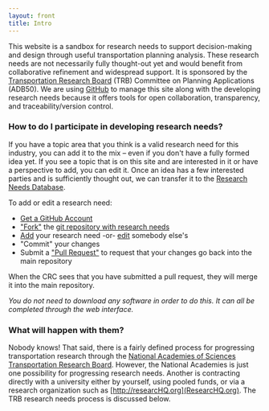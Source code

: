 ```yaml
---
layout: front
title: Intro
---
```


This website is a sandbox for research needs to support decision-making 
and design through useful transportation planning analysis.  These research needs are not 
necessarily fully thought-out yet and would benefit from collaborative refinement and 
widespread support.  It is sponsored by the [Transportation Research Board](http://www.trb.org) 
(TRB) Committee on Planning Applications (ADB50). We are using [GitHub](http://github.com) 
to manage this site along with the developing research needs because it offers tools for 
open collaboration, transparency, and traceability/version control.

### How to do I participate in developing research needs?

If you have a topic area that you think is a valid research need for this industry, you can 
add it to the mix – even if you don't have a fully formed idea yet.  If you see a topic that 
is on this site and are interested in it or have a perspective to add, you can edit it.
Once an idea has a few interested parties and is sufficiently thought out, we can transfer 
it to the [Research Needs Database](http://rns.trb.org).  

To add or edit a research need:  

 - [Get a GitHub Account](http://github.com/join)  
 - ["Fork"](https://help.github.com/articles/fork-a-repo/) the [git repository with research needs](https://github.com/adb50/research-needs)  
 - [Add](https://help.github.com/articles/creating-new-files/) your research need -or- 
 [edit](https://help.github.com/articles/editing-files-in-your-repository/) somebody else's  
 - "Commit" your changes  
 - Submit a ["Pull Request"](https://help.github.com/articles/using-pull-requests/) 
 to request that your changes go back into the main repository  

When the CRC sees that you have submitted a pull request, they will merge it into the main 
repository.

*You do not need to download any software in order to do this. It can all be completed 
through the web interface.*

### What will happen with them?

Nobody knows!  That said, there is a fairly defined process for progressing transportation 
research through the [National Academies of Sciences Transportation Research Board](http://www.trb.org). 
However, the National Academies is just one possibility for progressing research needs.  Another is contracting 
directly with a university either by yourself, using pooled funds, or via a research organization 
such as [http://researcHQ.org](ResearcHQ.org). The TRB research needs process is discussed below.


